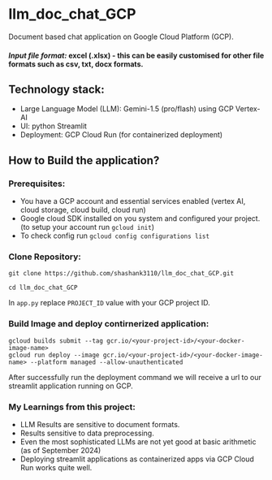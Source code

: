 # llm_doc_chat_GCP
Document based chat application on Google Cloud  Platform (GCP). <br>
#### *Input file format:* excel (.xlsx) - this can be easily customised for other file formats such as csv, txt, docx formats.


## Technology stack:

- Large Language Model (LLM): Gemini-1.5 (pro/flash) using GCP Vertex-AI
- UI: python Streamlit
- Deployment: GCP Cloud Run (for containerized deployment)


## How to Build the application?

### Prerequisites: 
- You have a GCP account and essential services enabled (vertex AI, cloud storage, cloud build, cloud run)
- Google cloud SDK installed on you system and configured your project. (to setup your account run ```gcloud init```)
- To check config run ```gcloud config configurations list```

### Clone Repository:
```
git clone https://github.com/shashank3110/llm_doc_chat_GCP.git

cd llm_doc_chat_GCP

```

In ```app.py``` replace ```PROJECT_ID``` value with your GCP project ID.


### Build Image and deploy contirnerized application:

```
gcloud builds submit --tag gcr.io/<your-project-id>/<your-docker-image-name>
gcloud run deploy --image gcr.io/<your-project-id>/<your-docker-image-name> --platform managed --allow-unauthenticated
```

After successfully run the deployment command we will receive a url to our streamlit application running on GCP.


### My Learnings from this project:
- LLM Results are sensitive to document formats.
- Results sensitive to data preprocessing.
- Even the most sophisticated LLMs are not yet good at basic arithmetic (as of September 2024)
- Deploying streamlit applications as containerized apps via GCP Cloud Run works quite well.




